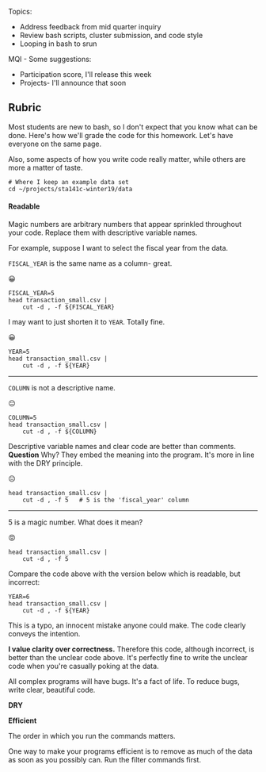 Topics:

- Address feedback from mid quarter inquiry
- Review bash scripts, cluster submission, and code style
- Looping in bash to srun

MQI - Some suggestions:
- Participation score, I'll release this week
- Projects- I'll announce that soon


## Rubric

Most students are new to bash, so I don't expect that you know what can be done.
Here's how we'll grade the code for this homework.
Let's have everyone on the same page.

Also, some aspects of how you write code really matter, while others are more a matter of taste.


```{bash}
# Where I keep an example data set
cd ~/projects/sta141c-winter19/data
```


#### Readable

Magic numbers are arbitrary numbers that appear sprinkled throughout your code.
Replace them with descriptive variable names.

For example, suppose I want to select the fiscal year from the data.

`FISCAL_YEAR` is the same name as a column- great.

😀

```{bash}
FISCAL_YEAR=5
head transaction_small.csv |
    cut -d , -f ${FISCAL_YEAR}
```

I may want to just shorten it to `YEAR`.
Totally fine.

😀

```{bash}
YEAR=5
head transaction_small.csv |
    cut -d , -f ${YEAR}
```

------------------------------------------------------------

`COLUMN` is not a descriptive name.

😐

```{bash}
COLUMN=5
head transaction_small.csv |
    cut -d , -f ${COLUMN}
```

Descriptive variable names and clear code are better than comments.
__Question__ Why?
They embed the meaning into the program.
It's more in line with the DRY principle.

😐

```{bash}
head transaction_small.csv |
    cut -d , -f 5   # 5 is the 'fiscal_year' column
```

------------------------------------------------------------

5 is a magic number.
What does it mean?

😡

```{bash}
head transaction_small.csv |
    cut -d , -f 5
```

Compare the code above with the version below which is readable, but incorrect:

```{bash}
YEAR=6
head transaction_small.csv |
    cut -d , -f ${YEAR}
```

This is a typo, an innocent mistake anyone could make.
The code clearly conveys the intention.

__I value clarity over correctness.__
Therefore this code, although incorrect, is better than the unclear code above.
It's perfectly fine to write the unclear code when you're casually poking at the data.

All complex programs will have bugs.
It's a fact of life.
To reduce bugs, write clear, beautiful code.


__DRY__




__Efficient__

The order in which you run the commands matters.

One way to make your programs efficient is to remove as much of the data as soon as you possibly can.
Run the filter commands first.
